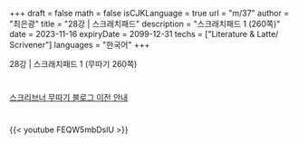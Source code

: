 +++
draft = false
math = false
isCJKLanguage = true
url = "m/37"
author = "최은광"
title = "28강 | 스크래치패드"
description = "스크래치패드 1 (260쪽)"
date = 2023-11-16
expiryDate = 2099-12-31
techs = ["Literature & Latte/ Scrivener"]
languages = "한국어"
+++

28강 | 스크래치패드 1 (무따기 260쪽)

<!--more--> 

#

[스크리브너 무따기 블로그 이전 안내](../../docs/scrivener/newsroom/scrivener-notice-01/)

#

<script async src="https://pagead2.googlesyndication.com/pagead/js/adsbygoogle.js?client=ca-pub-2618164900782657"
     crossorigin="anonymous"></script>
<ins class="adsbygoogle"
     style="display:block"
     data-ad-format="autorelaxed"
     data-ad-client="ca-pub-2618164900782657"
     data-ad-slot="3789799679"></ins>
<script>
     (adsbygoogle = window.adsbygoogle || []).push({});
</script>

#

{{< youtube FEQW5mbDslU >}}

#